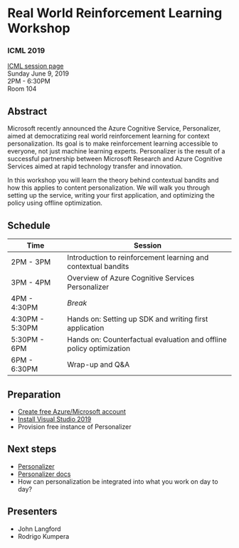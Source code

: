 # Real World Reinforcement Learning Workshop

### ICML 2019
[ICML session page](https://icml.cc/ExpoConferences/2019/schedule?workshop_id=1)  
Sunday June 9, 2019  
2PM - 6:30PM  
Room 104  

## Abstract
Microsoft recently announced the Azure Cognitive Service, Personalizer, aimed at democratizing real world reinforcement learning for context personalization. Its goal is to make reinforcement learning accessible to everyone, not just machine learning experts. Personalizer is the result of a successful partnership between Microsoft Research and Azure Cognitive Services aimed at rapid technology transfer and innovation.

In this workshop you will learn the theory behind contextual bandits and how this applies to content personalization. We will walk you through setting up the service, writing your first application, and optimizing the policy using offline optimization.

## Schedule
Time|Session
-----|-----
2PM - 3PM | Introduction to reinforcement learning and contextual bandits
3PM - 4PM | Overview of Azure Cognitive Services Personalizer
4PM - 4:30PM | _Break_
4:30PM - 5:30PM | Hands on: Setting up SDK and writing first application
5:30PM - 6PM | Hands on: Counterfactual evaluation and offline policy optimization
6PM - 6:30PM | Wrap-up and Q&A

## Preparation
- [Create free Azure/Microsoft account](https://azure.microsoft.com/en-us/free/)
- [Install Visual Studio 2019](https://visualstudio.microsoft.com/downloads/)
- Provision free instance of Personalizer

## Next steps
- [Personalizer](https://azure.microsoft.com/en-us/services/cognitive-services/personalizer/)
- [Personalizer docs](https://docs.microsoft.com/en-us/azure/cognitive-services/personalizer/)
- How can personalization be integrated into what you work on day to day?

## Presenters
- John Langford
- Rodrigo Kumpera
